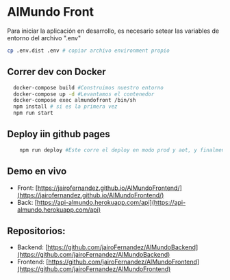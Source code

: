 # AlMundo Front

Para iniciar la aplicación en desarrollo, es necesario setear las variables de entorno del archivo ".env"

```sh
cp .env.dist .env # copiar archivo environment propio 
```

## Correr dev con Docker
```sh
  docker-compose build #Construimos nuestro entorno
  docker-compose up -d #Levantamos el contenedor 
  docker-compose exec almundofront /bin/sh
  npm install # si es la primera vez
  npm run start
```

## Deploy iin github pages
```sh
    npm run deploy #Este corre el deploy en modo prod y aot, y finalmente sube todo a github pages
```

## Demo en vivo
- Front: [https://jairofernandez.github.io/AlMundoFrontend/](https://jairofernandez.github.io/AlMundoFrontend/)
- Back: [https://api-almundo.herokuapp.com/api](https://api-almundo.herokuapp.com/api)

## Repositorios:
- Backend: [https://github.com/jairoFernandez/AlMundoBackend](https://github.com/jairoFernandez/AlMundoBackend)
- Frontend: [https://github.com/jairoFernandez/AlMundoFrontend](https://github.com/jairoFernandez/AlMundoFrontend)

